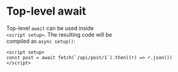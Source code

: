 # Top-level await

Top-level `await` can be used inside  
`<script setup>`. The resulting code will be  
compiled as `async setup()`:   

```vue
<script setup>
const post = await fetch(`/api/post/1`).then((r) => r.json())
</script>
```
